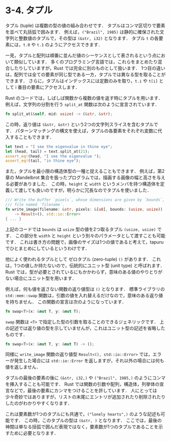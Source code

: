 # 3-4. タプル
タプル (tuple) は複数の型の値の組み合わせです．
タプルはコンマ区切りで要素を並べて丸括弧で囲みます．
例えば，```("Brazil", 1985)``` は静的に確保された文字列と整数値のタプルで，その型は ```(&str, i32)``` となります．
タプル ```t``` の各要素には，```t.0``` や ```t.1``` のようにアクセスできます．

一見，タプルと配列は順番に並んだ値のシーケンスとして表されるという点において類似しています．
多くのプログラミング言語では，これらをまとめたり混合したりしていますが，Rust では完全に別のものとして扱います．
1つ目の違いは，配列では全ての要素が同じ型である一方，タプルでは異なる型を取ることができます．
さらに，タプルはインデックスには定数のみを取り，```t.i``` や ```t[i]``` として i 番目の要素にアクセスします．

Rust のコードでは，しばしば関数から複数の値を返す時にタプルを用います．
例えば，文字列の分割を行う ```split_at``` 関数は次のように宣言されています．

```rust
fn split_at(&self, mid: usize) -> (&str, &str);
```

この時，返り値は ```(&str, &str)``` という2つの文字列スライスを含むタプルです．
パターンマッチングの構文を使えば，タプルの各要素をそれぞれ変数に代入することもできます．

```rust
let text = "I see the eigenvalue in thine eye";
let (head, tail) = text.split_at(21);
assert_eq!(head, "I see the eigenvalue ");
assert_eq!(tail, "in thine eye");
```

また，タプルを最小限の構造体型の一種と捉えることもできます．
例えば，第2章の Mandelbrot 集合を扱ったプログラムでは，描画する画像の幅と高さを与える必要がありました．
この時，```height``` と ```width``` というメンバを持つ構造体を定義して渡しても良いのですが，明らかに冗長なのでタプルを使いました．

```rust
/// Write the buffer `pixels`, whose dimensions are given by `bounds`, to the
/// file named `filename`.
fn write_image(filename: &str, pixels: &[u8], bounds: (usize, usize))
    -> Result<(), std::io::Error>
{ ... }
```

上記のコードでは ```bounds``` は ```usize``` 型の値を2つ取るタプル ```(usize, usize)``` です．
この部分を ```width``` と ```height``` という別々のパラメータとして渡すことも可能です．
これは書き方の問題で，画像のサイズは1つの値であると考えて，tapuruでひとまとめにしているというわけです．

他によく使われるタプルとして ゼロタプル (zero-tuple) ```()``` があります．
これは，1つの値しか持たないので，伝統的にユニット型 (unit type) と呼ばれます．
Rust では，型が必要とされているにもかかわらず，意味のある値のやりとりがない場合にユニット型を用います．

例えば，何も値を返さない関数の返り値型は ```()``` となります．
標準ライブラリの ```std::mem::swap``` 関数は，引数の値を入れ替えるだけなので，意味のある返り値を持ちません．
この関数の宣言は次のようになっています．

```rust
fn swap<T>(x: &mut T, y: &mut T);
```

```swap``` 関数は ```<T>``` で指定した型の引数を取ることのできるジェネリックです．
上の記述では返り値の型を示していませんが，これはユニット型の記述を省略したものです．

```rust
fn swap<T>(x: &mut T, y: &mut T) -> ();
```

同様に ```write_image``` 関数の返り値型 ```Result<(), std::io::Error>``` では，エラーが発生した場合には ```std::io::Error``` を返しますが，それ以外の場合には何も値を返しません．

タプルの最後の要素の後に ```(&str, i32,)``` や ```("Brazil", 1985,)``` のようにコンマを挿入することも可能です．
Rust では関数の引数や配列，構造体，列挙体の宣言などで，最後の要素にカンマをつけることを許しています．
人にとっては少々奇妙ではありますが，リストの末尾にエントリが追加されたり削除されたりしたのがわかりやすくなります．

これは要素数が1つのタプルにも共通で，```("lonely hearts",)``` のような記述も可能です．
この時，このタプルの型は ```(&str, )``` となります．
ここでは，最後の神間は単なる括弧で囲んだ表現ではなく，要素数が1つのタプルであることを示すために必要となります．
